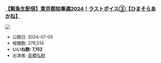### [【緊急生配信】東京都知事選2024！ラストボイス③【ひまそらあかね】](https://www.youtube.com/watch?v=x-QmtT0A-4w)
[![](https://img.youtube.com/vi/x-QmtT0A-4w/sddefault.jpg)](https://www.youtube.com/watch?v=x-QmtT0A-4w)
-   公開日: 2024-07-05
-   視聴数: 279,514
-   **いいね数: 7,152**
-   出演者: [高橋弘樹](/rehacq_fan/people/高橋弘樹 "wikilink")
